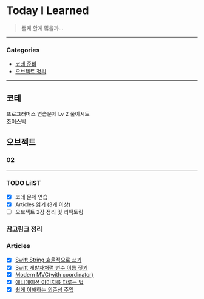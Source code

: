 # Today I Learned
> 왤케 할게 많을까...

---

### Categories
- [코테 준비](#코테)
- [오브젝트 정리](#오브젝트)

---

## 코테
프로그래머스 연습문제 Lv 2 풀이시도   
[조이스틱]()

## 오브젝트 
### 02 



---

### TODO LiIST
- [x] 코테 문제 연습
- [x] Articles 읽기 (3개 이상)
- [ ] 오브젝트 2장 정리 및 리팩토링

### 참고링크 정리

### Articles
- [x] [Swift String 효율적으로 쓰기](https://jcsoohwancho.github.io/2019-11-19-Swift-String-효율적으로-쓰기/)
- [x] [Swift 개발자처럼 변수 이름 짓기](https://soojin.ro/blog/english-for-developers-swift)
- [x] [Modern MVC(with coordinator)](https://ios-development.tistory.com/438)
- [x] [애니매이션 이미지를 다루는 법](https://jcsoohwancho.github.io/2021-02-13-애니매이션-이미지를-다루는-법/)
- [x] [쉽게 이해하는 의존성 주입](https://jcsoohwancho.github.io/2020-12-10-쉽게-이해하는-의존성-주입/)